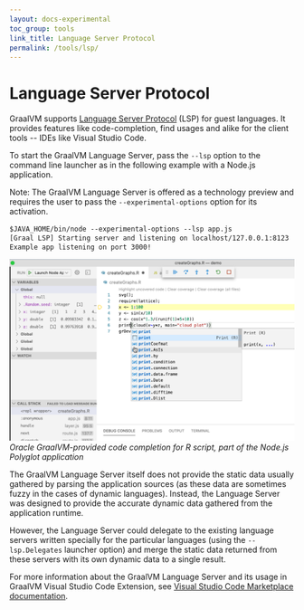 ```yaml
---
layout: docs-experimental
toc_group: tools
link_title: Language Server Protocol
permalink: /tools/lsp/
---
```


# Language Server Protocol

GraalVM supports [Language Server Protocol](https://microsoft.github.io/language-server-protocol/) (LSP) for guest languages.
It provides features like code-completion, find usages and alike for the client tools -- IDEs like Visual Studio Code.

To start the GraalVM Language Server, pass the `--lsp` option to the command line launcher as in the following example with a Node.js application.

Note: The GraalVM Language Server is offered as a technology preview and requires the user to pass the `--experimental-options` option for its activation.

```shell
$JAVA_HOME/bin/node --experimental-options --lsp app.js
[Graal LSP] Starting server and listening on localhost/127.0.0.1:8123
Example app listening on port 3000!
```
![Code Completion](img/vscode_cc_1.png)
_Oracle GraalVM-provided code completion for R script, part of the Node.js Polyglot application_

The GraalVM Language Server itself does not provide the static data usually gathered by parsing the application sources (as these data are sometimes fuzzy in the cases of dynamic languages).
Instead, the Language Server was designed to provide the accurate dynamic data gathered from the application runtime.

However, the Language Server could delegate to the existing language servers written specially for the particular languages (using the `--lsp.Delegates` launcher option) and merge the static data returned from these servers with its own dynamic data to a single result.

For more information about the GraalVM Language Server and its usage in GraalVM Visual Studio Code Extension, see [Visual Studio Code Marketplace documentation](https://marketplace.visualstudio.com/items?itemName=oracle-labs-graalvm.graalvm).

